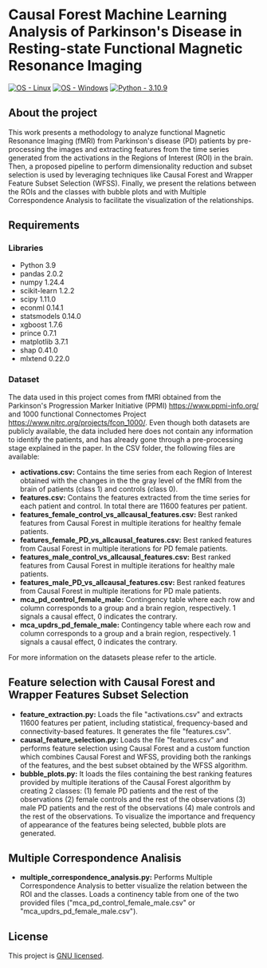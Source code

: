 <h1 align="left"> Causal Forest Machine Learning Analysis of Parkinson's Disease in Resting-state Functional Magnetic Resonance Imaging </h1>
<!-- Badges generated with: https://michaelcurrin.github.io/badge-generator/#/generic -->
<a href="https://www.linux.org/" title="Go to Linux homepage"><img src="https://img.shields.io/badge/OS-Linux-blue?logo=linux&logoColor=white" alt="OS - Linux"></a>
<a href="https://www.microsoft.com/" title="Go to Microsoft homepage"><img src="https://img.shields.io/badge/OS-Windows-blue?logo=windows&logoColor=white" alt="OS - Windows"></a>
<a href="https://www.python.org/downloads/"><img src="https://img.shields.io/static/v1?label=Python&message=3.10.9&color=2ea44f" alt="Python - 3.10.9"></a>

<h2 align="left"> About the project </h2>

This work presents a methodology to analyze functional Magnetic Resonance Imaging (fMRI) from Parkinson's disease (PD) patients by pre-processing the images and extracting features from the time series generated from the activations in the Regions of Interest (ROI) in the brain. Then, a proposed pipeline to perform dimensionality reduction and subset selection is used by leveraging techniques like Causal Forest and Wrapper Feature Subset Selection (WFSS). Finally, we present the relations between the ROIs and the classes with bubble plots and with Multiple Correspondence Analysis to facilitate the visualization of the relationships.

<h2 align="left"> Requirements </h2>

<h3 align="left"> Libraries </h3>

- Python 3.9
- pandas 2.0.2
- numpy 1.24.4
- scikit-learn 1.2.2
- scipy 1.11.0
- econml 0.14.1
- statsmodels 0.14.0
- xgboost 1.7.6
- prince 0.7.1
- matplotlib 3.7.1
- shap 0.41.0
- mlxtend 0.22.0

<h3 align="left"> Dataset </h3>

The data used in this project comes from fMRI obtained from the Parkinson's Progression Marker Initiative (PPMI) <a href="url">https://www.ppmi-info.org/</a> and 1000 functional Connectomes Project <a href="url">https://www.nitrc.org/projects/fcon_1000/</a>. Even though both datasets are publicly available, the data included here does not contain any information to identify the patients, and has already gone through a pre-processing stage explained in the paper.
In the CSV folder, the following files are available:

- <b>activations.csv:</b> Contains the time series from each Region of Interest obtained with the changes in the the gray level of the fMRI from the brain of patients (class 1) and controls (class 0).
- <b>features.csv:</b> Contains the features extracted from the time series for each patient and control. In total there are 11600 features per patient.
- <b>features_female_control_vs_allcausal_features.csv:</b> Best ranked features from Causal Forest in multiple iterations for healthy female patients.
- <b>features_female_PD_vs_allcausal_features.csv:</b> Best ranked features from Causal Forest in multiple iterations for PD female patients.
- <b>features_male_control_vs_allcausal_features.csv:</b> Best ranked features from Causal Forest in multiple iterations for healthy male patients.
- <b>features_male_PD_vs_allcausal_features.csv:</b> Best ranked features from Causal Forest in multiple iterations for PD male patients.
- <b>mca_pd_control_female_male:</b> Contingency table where each row and column corresponds to a group and a brain region, respectively. 1 signals a causal effect, 0 indicates the contrary.
- <b>mca_updrs_pd_female_male:</b> Contingency table where each row and column corresponds to a group and a brain region, respectively. 1 signals a causal effect, 0 indicates the contrary.

For more information on the datasets please refer to the article.

<h2 align="left"> Feature selection with Causal Forest and Wrapper Features Subset Selection </h2>

- <b>feature_extraction.py:</b> Loads the file "activations.csv" and extracts 11600 features per patient, including statistical, frequency-based and connectivity-based features. It generates the file "features.csv".
- <b>causal_feature_selection.py:</b> Loads the file "features.csv" and performs feature selection using Causal Forest and a custom function which combines Causal Forest and WFSS, providing both the rankings of the features, and the best subset obtained by the WFSS algorithm.
- <b>bubble_plots.py:</b> It loads the files containing the best ranking features provided by multiple iterations of the Causal Forest algorithm by creating 2 classes: (1) female PD patients and the rest of the observations (2) female controls and the rest of the observations (3) male PD patients and the rest of the observations (4) male controls and the rest of the observations. To visualize the importance and frequency of appearance of the features being selected, bubble plots are generated.

<h2 align="left"> Multiple Correspondence Analisis </h2> 

- <b>multiple_correspondence_analysis.py:</b> Performs Multiple Correspondence Analysis to better visualize the relation between the ROI and the classes. Loads a continency table from one of the two provided files ("mca_pd_control_female_male.csv" or "mca_updrs_pd_female_male.csv").


## License

This project is [GNU licensed](./LICENSE).
